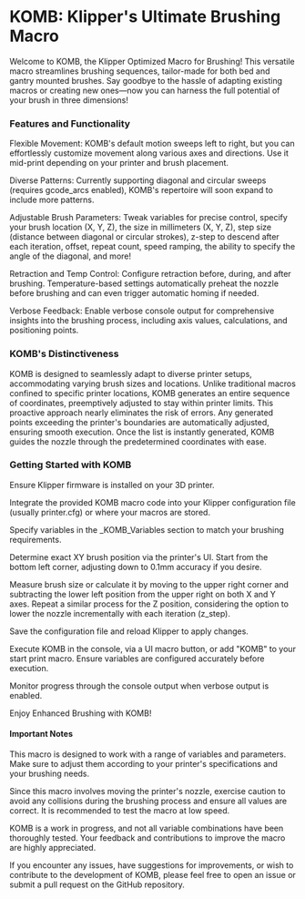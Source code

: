 
<h1>KOMB: Klipper's Ultimate Brushing Macro</h1>

Welcome to KOMB, the Klipper Optimized Macro for Brushing! This versatile macro streamlines brushing sequences, tailor-made for both bed and gantry mounted brushes. Say goodbye to the hassle of adapting existing macros or creating new ones—now you can harness the full potential of your brush in three dimensions!

<h3>Features and Functionality</h3>

Flexible Movement: KOMB's default motion sweeps left to right, but you can effortlessly customize movement along various axes and directions. Use it mid-print depending on your printer and brush placement.

Diverse Patterns: Currently supporting diagonal and circular sweeps (requires gcode_arcs enabled), KOMB's repertoire will soon expand to include more patterns.

Adjustable Brush Parameters: Tweak variables for precise control, specify your brush location (X, Y, Z), the size in millimeters (X, Y, Z), step size (distance between diagonal or circular strokes), z-step to descend after each iteration, offset, repeat count, speed ramping, the ability to specify the angle of the diagonal, and more!

Retraction and Temp Control: Configure retraction before, during, and after brushing. Temperature-based settings automatically preheat the nozzle before brushing and can even trigger automatic homing if needed.

Verbose Feedback: Enable verbose console output for comprehensive insights into the brushing process, including axis values, calculations, and positioning points.

<h3>KOMB's Distinctiveness</h3>

KOMB is designed to seamlessly adapt to diverse printer setups, accommodating varying brush sizes and locations. Unlike traditional macros confined to specific printer locations, KOMB generates an entire sequence of coordinates, preemptively adjusted to stay within printer limits. This proactive approach nearly eliminates the risk of errors. Any generated points exceeding the printer's boundaries are automatically adjusted, ensuring smooth execution. Once the list is instantly generated, KOMB guides the nozzle through the predetermined coordinates with ease.

<h3>Getting Started with KOMB</h3>

Ensure Klipper firmware is installed on your 3D printer.

Integrate the provided KOMB macro code into your Klipper configuration file (usually printer.cfg) or where your macros are stored.

Specify variables in the _KOMB_Variables section to match your brushing requirements.

Determine exact XY brush position via the printer's UI. Start from the bottom left corner, adjusting down to 0.1mm accuracy if you desire.

Measure brush size or calculate it by moving to the upper right corner and subtracting the lower left position from the upper right on both X and Y axes.
Repeat a similar process for the Z position, considering the option to lower the nozzle incrementally with each iteration (z_step).

Save the configuration file and reload Klipper to apply changes.

Execute KOMB in the console, via a UI macro button, or add "KOMB" to your start print macro. Ensure variables are configured accurately before execution.

Monitor progress through the console output when verbose output is enabled.

Enjoy Enhanced Brushing with KOMB!

<h4>Important Notes</h4>

This macro is designed to work with a range of variables and parameters. Make sure to adjust them according to your printer's specifications and your brushing needs.

Since this macro involves moving the printer's nozzle, exercise caution to avoid any collisions during the brushing process and ensure all values are correct. It is recommended to test the macro at low speed.

KOMB is a work in progress, and not all variable combinations have been thoroughly tested. Your feedback and contributions to improve the macro are highly appreciated.

If you encounter any issues, have suggestions for improvements, or wish to contribute to the development of KOMB, please feel free to open an issue or submit a pull request on the GitHub repository.
